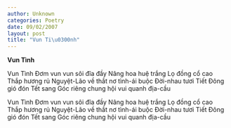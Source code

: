 ```yaml
---
author: Unknown
categories: Poetry
date: 09/02/2007
layout: post
title: "Vun Ti\u0300nh"
---
```


**Vun Tình**

Vun Tình
Đơm vun vun sôi
đĩa đầy
Nâng hoa huệ
trắng
Lọ đồng cổ cao
Thắp hương
rủ Nguyệt-Lão
về
thắt nơ tình-ái
buộc Đời-nhau
tươi
Tiết Đông
gió đón
Tết sang
Góc riêng
chung
hội vui
quanh địa-cầu

Vun Tình
Đơm vun vun sôi
đĩa đầy
Nâng hoa huệ
trắng
Lọ đồng cổ cao
Thắp hương
rủ Nguyệt-Lão
về
thắt nơ tình-ái
buộc Đời-nhau
tươi
Tiết Đông
gió đón
Tết sang
Góc riêng
chung
hội vui
quanh địa-cầu
